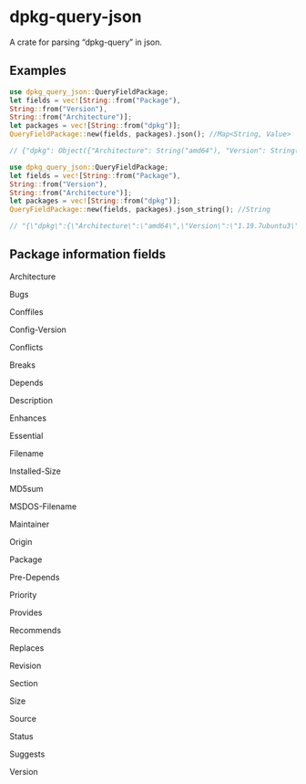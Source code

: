 # dpkg-query-json

A crate for parsing “dpkg-query” in json.


## Examples

```Rust
use dpkg_query_json::QueryFieldPackage;
let fields = vec![String::from("Package"),
String::from("Version"),
String::from("Architecture")];
let packages = vec![String::from("dpkg")];
QueryFieldPackage::new(fields, packages).json(); //Map<String, Value>

// {"dpkg": Object({"Architecture": String("amd64"), "Version": String("1.19.7ubuntu3")})}
```

```Rust
use dpkg_query_json::QueryFieldPackage;
let fields = vec![String::from("Package"),
String::from("Version"),
String::from("Architecture")];
let packages = vec![String::from("dpkg")];
QueryFieldPackage::new(fields, packages).json_string(); //String

// "{\"dpkg\":{\"Architecture\":\"amd64\",\"Version\":\"1.19.7ubuntu3\"}}"
```

## Package information fields

Architecture

Bugs

Conffiles

Config-Version

Conflicts

Breaks

Depends

Description

Enhances

Essential

Filename

Installed-Size

MD5sum

MSDOS-Filename

Maintainer

Origin

Package

Pre-Depends

Priority

Provides

Recommends

Replaces

Revision

Section

Size

Source

Status

Suggests

Version